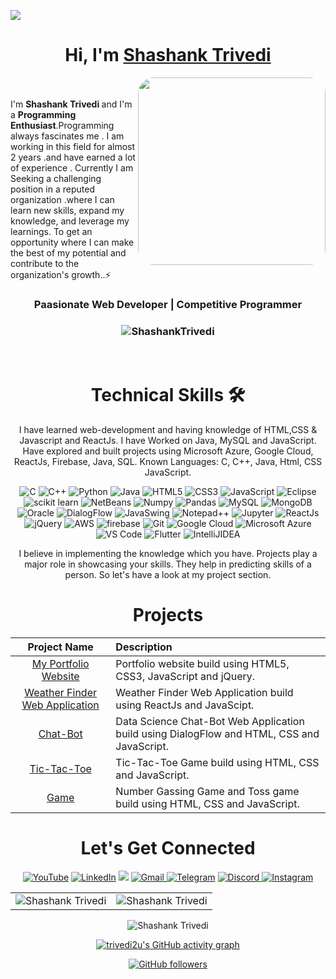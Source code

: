 ![](https://github.com/trivedi2u/portfolio/blob/bd79f60dd1d0b472701fe69512958003f44c0a87/images/bgGitHub.jpg)
<h1 align="center" >Hi, I'm <a href="https://www.linkedin.com/in/strivedi4u" target="_blank"> Shashank Trivedi </a></h1>
<img width="300px" height="300px" style="border-radius: 25px;" align="right" src="https://github.com/trivedi2u/portfolio/blob/cc166ea5de48b659669e705f5b0b7a1de5a9ec2e/images/11zon_cropped.png">

<br><br>
I'm <b>Shashank Trivedi </b>and I'm a <b>Programming Enthusiast</b>.Programming always fascinates me . I am working in this field for almost 2 years .and have earned a lot of experience . Currently I am Seeking a challenging position in a reputed organization .where I can learn new skills, expand my knowledge, and leverage my learnings. To get an opportunity where I can make the best of my potential and contribute to the organization's growth..⚡
<h3 align="center"> Paasionate Web Developer | Competitive Programmer </h3>
<h3><p align="center"> <img src="https://komarev.com/ghpvc/?username=trivedi2u&label=Profile%20views&color=6805D3&style=flat" alt="ShashankTrivedi" /> </p></h3>
<br>
   <div align="center">

<h1>Technical Skills 🛠</h1>
   
I have learned web-development and having knowledge of HTML,CSS & Javascript and ReactJs. I have Worked on Java, MySQL and JavaScript. Have explored and built projects using Microsoft Azure, Google Cloud, ReactJs, Firebase, Java, SQL.
 Known Languages: C, C++, Java, Html, CSS JavaScript.

<p align="center"> 
<img alt="C" src="https://img.shields.io/badge/c-%2300599C.svg?&style=for-the-badge&logo=c&logoColor=white" />
<img alt="C++" src="https://img.shields.io/badge/c++-%2300599C.svg?&style=for-the-badge&logo=c%2B%2B&ogoColor=white" />
 <img alt="Python" src="https://img.shields.io/badge/python-%2314354C.svg?style=for-the-badge&logo=python&logoColor=white"/>
 <img alt="Java" src="https://img.shields.io/badge/java-%23ED8B00.svg?&style=for-the-badge&logo=java&logoColor=white" />
<img alt="HTML5" src="https://img.shields.io/badge/html5-%23E34F26.svg?&style=for-the-badge&logo=html5&logoColor=white" />
 <img alt="CSS3" src="https://img.shields.io/badge/css3-%231572B6.svg?&style=for-the-badge&logo=css3&logoColor=white" />
 <img alt="JavaScript" src="https://img.shields.io/badge/javascript-%23323330.svg?&style=for-the-badge&logo=javascript&logoColor=%23F7DF1E" />
 <img alt="Eclipse" src="https://img.shields.io/badge/Eclipse-FF6F00?style=for-the-badge&logo=Eclipse&logoColor=white" />
 <img alt="scikit learn" src="https://img.shields.io/badge/scikit_learn-F7931E?style=for-the-badge&logo=scikit-learn&logoColor=white" />  
 <img alt="NetBeans" src="https://img.shields.io/badge/NetBeans-D00000?style=for-the-badge&logo=NetBeanss&logoColor=white" />
 <img alt="Numpy" src="https://img.shields.io/badge/Numpy-777BB4?style=for-the-badge&logo=numpy&logoColor=white" />
 <img alt="Pandas" src="https://img.shields.io/badge/Pandas-2C2D72?style=for-the-badge&logo=pandas&logoColor=white" />
 <img alt="MySQL" src="https://img.shields.io/badge/MySQL-00000F?style=for-the-badge&logo=mysql&logoColor=white" />
 <img alt="MongoDB" src="https://img.shields.io/badge/MongoDB-white?style=for-the-badge&logo=mongodb&logoColor=4EA94B" />
 <img alt="Oracle" src="https://img.shields.io/badge/Oracle-339933?style=for-the-badge&logo=Oracle&logoColor=white" />
    <img alt="DialogFlow" src="https://img.shields.io/badge/DialogFlow-CB3837?style=for-the-badge&logo=dialogflow&logoColor=white" />
    <img alt="JavaSwing" src="https://img.shields.io/badge/JavaSwing-000000?style=for-the-badge&logo=javaswing&logoColor=white" />
    <img alt="Notepad++" src="https://img.shields.io/badge/Notepad++-27338e?style=for-the-badge&logo=Notepad++&logoColor=white" />
    <img alt="Jupyter" src="https://img.shields.io/badge/Jupyter-F37626.svg?&style=for-the-badge&logo=Jupyter&logoColor=white" />
    <img alt="ReactJs" src="https://img.shields.io/badge/React-20232A?style=for-the-badge&logo=react&logoColor=61DAFB" />
    <img alt="jQuery" src="https://img.shields.io/badge/jQuery-0769AD?style=for-the-badge&logo=jquery&logoColor=white" />
    <img alt="AWS" src="https://img.shields.io/badge/AWS-326ce5.svg?&style=for-the-badge&logo=aws&logoColor=white" />
    <img alt="firebase" src="https://img.shields.io/badge/firebase-ffca28?style=for-the-badge&logo=firebase&logoColor=black" />
    <img alt="Git" src="https://img.shields.io/badge/Git-F05032?style=for-the-badge&logo=git&logoColor=white" />
    <img alt="Google Cloud" src="https://img.shields.io/badge/Google_Cloud-4285F4?style=for-the-badge&logo=google-cloud&logoColor=white" />
    <img alt="Microsoft Azure" src="https://img.shields.io/badge/microsoft%20azure-0089D6?style=for-the-badge&logo=microsoft-azure&logoColor=white" />
    <img alt="VS Code" src="https://img.shields.io/badge/Visual_Studio_Code-0078D4?style=for-the-badge&logo=visual%20studio%20code&logoColor=white" />
    <img alt="Flutter" src="https://img.shields.io/badge/Flutter-02569B?style=for-the-badge&logo=flutter&logoColor=white" />
    <img alt="IntelliJIDEA" src="https://img.shields.io/badge/IntelliJIDEA-000000.svg?style=for-the-badge&logo=intellij-idea&logoColor=white" />
</p>


I believe in implementing the knowledge which you have. Projects play a major role in showcasing your skills. They help in predicting skills of a person. So let's have a look at my project section.

<h1 align="center">Projects</h1>



| Project Name      | Description | 
| :---:        |    :----   |  
| [My Portfolio Website](https://trivedi2u.github.io/portfolio/)     | Portfolio website build using HTML5, CSS3, JavaScript and jQuery. 
| [Weather Finder Web Application](https://trivedi2u.github.io/weatherfinder/)   | Weather Finder Web Application build using ReactJs and JavaScipt. 
| [Chat-Bot](https://trivedi2u.github.io/chatBot)     | Data Science Chat-Bot Web Application build using DialogFlow and HTML, CSS and JavaScript.
| [Tic-Tac-Toe](https://trivedi2u.github.io//tictatoe)     | Tic-Tac-Toe Game build using HTML, CSS and JavaScript.
| [Game](https://trivedi2u.github.io/game)     |  Number Gassing Game and Toss game build using HTML, CSS and JavaScript.


 <h1 align="center">Let's Get Connected</h1>

<div align="center">

<a  href="https://www.youtube.com/channel/UCYGVtIgQIAChKBWBmChxzJw" target="_blank"><img alt="YouTube" src="https://img.shields.io/badge/Youtube-%23FF0000.svg?style=for-the-badge&logo=YouTube&logoColor=white" /></a>
<a  href="https://www.linkedin.com/in/sauravmukherjee44/" target="_blank"><img alt="LinkedIn" src="https://img.shields.io/badge/linkedin%20-%230077B5.svg?&style=for-the-badge&logo=linkedin&logoColor=white" /></a>
<a href="https://twitter.com/mesourav44" target="_blank"><img src="https://img.shields.io/badge/twitter-%2300acee.svg?&style=for-the-badge&logo=twitter&logoColor=white&alt=twitter" /></a>
<a href="mailto:mesouravofficial@gmail.com"><img  alt="Gmail" src="https://img.shields.io/badge/Gmail-D14836?style=for-the-badge&logo=gmail&logoColor=white" />
<a  href="https://t.me/Saurav_44"><img alt=" Telegram" src="https://img.shields.io/badge/Telegram-2CA5E0?style=for-the-badge&logo=telegram&logoColor=white"></a>
<a  href="https://discord.com/users/758681549993541684"><img alt=" Discord" src="https://img.shields.io/badge/Discord-7289DA?style=for-the-badge&logo=discord&logoColor=white">
<a  href="https://www.instagram.com/mesouravofficial/"><img alt="Instagram" src="https://img.shields.io/badge/Instagram-E4405F?style=for-the-badge&logo=instagram&logoColor=white">
   </a>

   
   
</div>
  
   
   
<table>
  <tr>
   
<td><img src="https://github-readme-stats.vercel.app/api?username=trivedi2u&include_all_commits=true&count_private=true&show_icons=true&line_height=20&title_color=7A7ADB&icon_color=2234AE&text_color=D3D3D3&bg_color=0,000000,130F40" alt="Shashank Trivedi" />
    <td><img src="https://github-readme-stats.vercel.app/api/top-langs?username=trivedi2u&show_icons=true&locale=en&layout=compact&title_color=7A7ADB&icon_color=2234AE&text_color=D3D3D3&bg_color=0,000000,130F40" alt="Shashank Trivedi" /></td>
  </tr>
</table>

<div align="center">
<p><img align="center" src="https://github-readme-streak-stats.herokuapp.com/?user=trivedi2u&theme=dark" alt="Shashank Trivedi" /></p>

  </div>

 [![trivedi2u's GitHub activity graph](https://activity-graph.herokuapp.com/graph?username=trivedi2u&theme=xcode)](https://git.io/trivedi2u)
   
   

[![GitHub followers](https://img.shields.io/github/followers/trivedi2u.svg?style=social&label=Follow)](https://github.com/trivedi2u?tab=followers)
